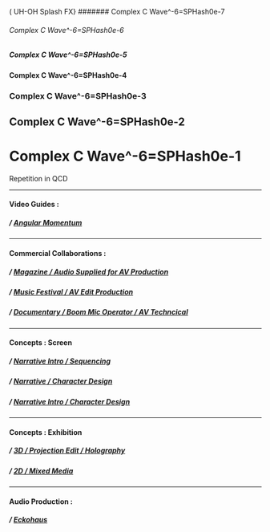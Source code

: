 
( UH-OH Splash FX} ####### Complex C Wave^-6=SPHash0e-7
###### Complex C Wave^-6=SPHash0e-6
##### Complex C Wave^-6=SPHash0e-5
#### Complex C Wave^-6=SPHash0e-4
### Complex C Wave^-6=SPHash0e-3
## Complex C Wave^-6=SPHash0e-2
# Complex C Wave^-6=SPHash0e-1
Repetition in QCD

---

#### Video Guides : 
##### / [Angular Momentum](https://www.youtube.com/channel/UCHGtmfjIICpuETvXsRd2eww/about)

---
#### Commercial Collaborations :
##### / [Magazine / Audio Supplied for AV Production](https://vimeo.com/36027874)
##### / [Music Festival / AV Edit Production](https://vimeo.com/30483283)
##### / [Documentary / Boom Mic Operator / AV Techncical ](https://vimeo.com/30927526)

---
#### Concepts : Screen

##### / [Narrative Intro / Sequencing](https://www.youtube.com/watch?v=0dStoOUas80)
##### / [Narrative / Character Design ](https://www.youtube.com/watch?v=u2Y8XNKbkKM)
##### / [Narrative Intro / Character Design ](https://www.youtube.com/watch?v=DYq8eAOXBNo)

---
#### Concepts : Exhibition

##### / [3D / Projection Edit / Holography](https://www.youtube.com/watch?v=lISS810blkU)
##### / [2D / Mixed Media](https://www.behance.net/gallery/121924023/Mixed-Media)

---
#### Audio Production :
##### / [Eckohaus](https://soundcloud.com/eckohaus)




